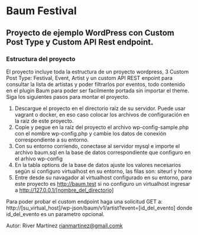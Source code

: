 # Baum Festival

## Proyecto de ejemplo WordPress con Custom Post Type y Custom API Rest endpoint.

### Estructura del proyecto

El proyecto incluye toda la estructura de un proyecto wordpress, 3 Custom Post Type:
Festival, Event, Artist y un custom API REST enpoint para consultar la lista de
artistas y poder filtrarlos por eventos, todo contenido en el plugin Baum para poder
ser facilmente portada sin importar el theme. Siga los siguientes pasos para montar 
el proyecto.

1. Descargue el proyecto en el directorio raíz de su servidor. Puede usar vagrant o
docker, en eso caso colocar los archivos de configuración en la raíz de este proyecto.
2. Copie y pegue en la raíz del proyecto el archivo wp-config-sample.php
con el nombre wp-config.php y cambie los datos de conexión correspondiente a su entorno.
3. Con su entorno corriendo, conectase al servidor mysql e importe
el archivo baum.sql en la base de datos correspondiente que configuro
en el arhivo wp-config
4. En la tabla options de la base de datos ajuste los valores necesarios según si
configuro virtualhost en su entorno, las filas son: siteurl y home
5. Entre desde su navagador al virtualhost configurado en su entorno, para este
proyecto es http://baum.test si no configuro un virtualhost ingresar a
http://127.0.0.1/[nombre_del_directorio]

Para poder probar el custom endpoint haga una solicitud GET a:
http://[su_virtual_host]/wp-json/baum/v1/artist?event=[id_del_evento]
donde id_del_evento es un parametro opcional.

Autor: River Martínez rianmartinez@gmail.comk